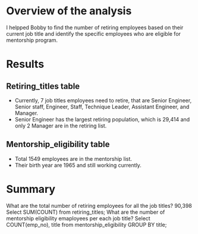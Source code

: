 # Overview of the analysis
I helpped Bobby to find the number of retiring employees based on their current job title and identify the specific employees who are eligible for mentorship program. 

# Results
## Retiring_titles table
- Currently, 7 job titles employees need to retire, that are Senior Engineer, Senior staff, Engineer, Staff, Technique Leader, Assistant Engineer, and Manager.
- Senior Engineer has the largest retiring population, which is 29,414 and only 2 Manager are in the retiring list.
![]()
## Mentorship_eligibility table
- Total 1549 employees are in the mentorship list. 
- Their birth year are 1965 and still working currently.
![]()
# Summary
What are the total number of retiring employees for all the job titles? 90,398
Select SUM(COUNT) from retiring_titles;
What are the number of mentorship eligibility emaployees per each job title?
Select COUNT(emp_no), title 
from mentorship_eligibility
GROUP BY title;

